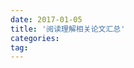 ```yaml
---
date: 2017-01-05
title: '阅读理解相关论文汇总'
categories: 
tag: 
---
```

<script language="javascript" type="text/javascript">
window.location.href = "https://www.zybuluo.com/ShawnNg/note/622592"
</script>
